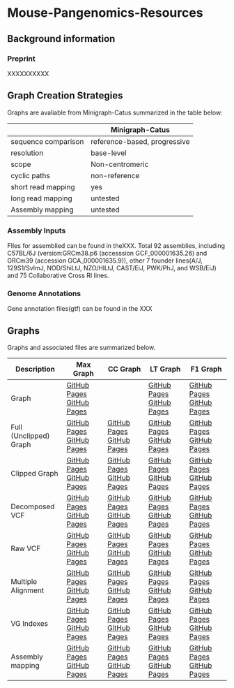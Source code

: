 # Mouse-Pangenomics-Resources

## Background information
### Preprint
XXXXXXXXXX

## Graph Creation Strategies
Graphs are avaliable from Minigraph-Catus summarized in the table below:

|     | Minigraph-Catus |
| --- | --- |
| sequence comparison | reference-based, progressive |
| resolution | base-level| 
| scope | Non-centromeric| 
| cyclic paths |  non-reference| 
| short read mapping |  yes |
| long read mapping | untested |
| Assembly mapping | untested |

### Assembly Inputs
FIles for assemblied can be found in the<link>XXX</link>. 
Total 92 assemblies, including  C57BL/6J (version:GRCm38.p6 (accesssion GCF_000001635.26) and GRCm39 (accession GCA_000001635.9)), other 7 founder lines(A/J, 129S1/SvImJ, NOD/ShiLtJ, NZO/HlLtJ, CAST/EiJ, PWK/PhJ, and WSB/EiJ) and 75 Collaborative Cross RI lines. 

### Genome Annotations 
Gene annotation files(gtf) can be found in the <link>XXX</link>

## Graphs
Graphs and associated files are summarized below.

| Description| Max Graph| CC Graph| LT Graph|F1 Graph|
|  --- |  --- |  --- | --- | --- |
|  Graph|   [GitHub Pages](https://pages.github.com/) [GitHub Pages](https://pages.github.com/)|| [GitHub Pages](https://pages.github.com/) [GitHub Pages](https://pages.github.com/)|  [GitHub Pages](https://pages.github.com/) [GitHub Pages](https://pages.github.com/)|  [GitHub Pages](https://pages.github.com/) [GitHub Pages](https://pages.github.com/)|  
|  Full (Unclipped) Graph |  [GitHub Pages](https://pages.github.com/) [GitHub Pages](https://pages.github.com/)| [GitHub Pages](https://pages.github.com/) [GitHub Pages](https://pages.github.com/)| [GitHub Pages](https://pages.github.com/) [GitHub Pages](https://pages.github.com/)| [GitHub Pages](https://pages.github.com/) [GitHub Pages](https://pages.github.com/) | 
|  Clipped Graph |  [GitHub Pages](https://pages.github.com/) [GitHub Pages](https://pages.github.com/)| [GitHub Pages](https://pages.github.com/) [GitHub Pages](https://pages.github.com/)| [GitHub Pages](https://pages.github.com/) [GitHub Pages](https://pages.github.com/)|  [GitHub Pages](https://pages.github.com/) [GitHub Pages](https://pages.github.com/) |  
|  Decomposed VCF|  [GitHub Pages](https://pages.github.com/) [GitHub Pages](https://pages.github.com/)| [GitHub Pages](https://pages.github.com/) [GitHub Pages](https://pages.github.com/)| [GitHub Pages](https://pages.github.com/) [GitHub Pages](https://pages.github.com/)| [GitHub Pages](https://pages.github.com/) [GitHub Pages](https://pages.github.com/) |
|  Raw VCF|  [GitHub Pages](https://pages.github.com/) [GitHub Pages](https://pages.github.com/)| [GitHub Pages](https://pages.github.com/) [GitHub Pages](https://pages.github.com/)| [GitHub Pages](https://pages.github.com/) [GitHub Pages](https://pages.github.com/)|  [GitHub Pages](https://pages.github.com/) [GitHub Pages](https://pages.github.com/) | 
|  Multiple Alignment|  [GitHub Pages](https://pages.github.com/) [GitHub Pages](https://pages.github.com/)| [GitHub Pages](https://pages.github.com/) [GitHub Pages](https://pages.github.com/)| [GitHub Pages](https://pages.github.com/) [GitHub Pages](https://pages.github.com/)| [GitHub Pages](https://pages.github.com/) [GitHub Pages](https://pages.github.com/) | 
| VG Indexes |  [GitHub Pages](https://pages.github.com/) [GitHub Pages](https://pages.github.com/)| [GitHub Pages](https://pages.github.com/) [GitHub Pages](https://pages.github.com/)| [GitHub Pages](https://pages.github.com/) [GitHub Pages](https://pages.github.com/)|  [GitHub Pages](https://pages.github.com/) [GitHub Pages](https://pages.github.com/) |
|  Assembly mapping |  [GitHub Pages](https://pages.github.com/) [GitHub Pages](https://pages.github.com/)| [GitHub Pages](https://pages.github.com/) [GitHub Pages](https://pages.github.com/)| [GitHub Pages](https://pages.github.com/) [GitHub Pages](https://pages.github.com/)| [GitHub Pages](https://pages.github.com/) [GitHub Pages](https://pages.github.com/)| 
